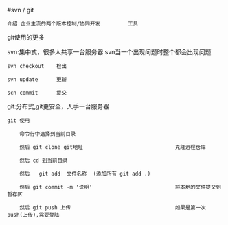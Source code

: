 #svn / git

	介绍:企业主流的两个版本控制/协同开发			工具

git使用的更多

svn:集中式，很多人共享一台服务器
	svn当一个出现问题时整个都会出现问题

	svn checkout	检出
	
	svn update		更新
	
	scn commit		提交
	
git:分布式,git更安全，人手一台服务器

	git 使用
	
		命令行中选择到当前目录
		
		然后 git clone git地址								克隆远程仓库
		
		然后 cd 到当前目录
		
		然后	 git add  文件名称  (添加所有 git add .)
		
		然后 git commit -m '说明'							将本地的文件提交到暂存区
		
		然后 git push 上传									如果是第一次push(上传),需要登陆
		